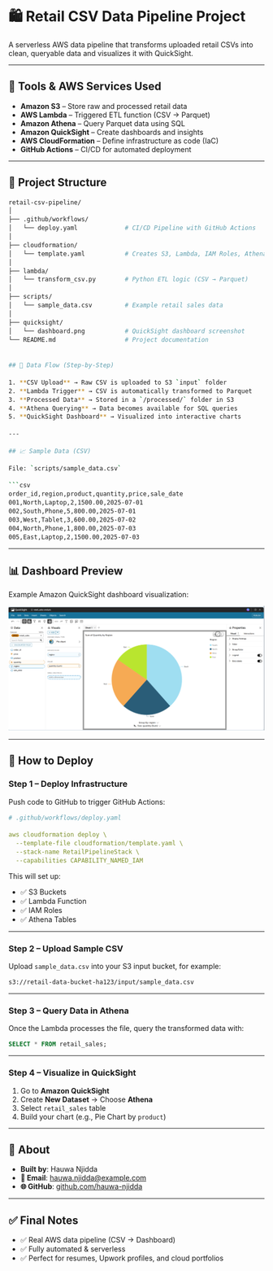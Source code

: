 # 🛍️ Retail CSV Data Pipeline Project

A serverless AWS data pipeline that transforms uploaded retail CSVs into clean, queryable data and visualizes it with QuickSight.

---

## 🧰 Tools & AWS Services Used

- **Amazon S3** – Store raw and processed retail data
- **AWS Lambda** – Triggered ETL function (CSV → Parquet)
- **Amazon Athena** – Query Parquet data using SQL
- **Amazon QuickSight** – Create dashboards and insights
- **AWS CloudFormation** – Define infrastructure as code (IaC)
- **GitHub Actions** – CI/CD for automated deployment

---

## 📁 Project Structure

```bash
retail-csv-pipeline/
│
├── .github/workflows/
│   └── deploy.yaml             # CI/CD Pipeline with GitHub Actions
│
├── cloudformation/
│   └── template.yaml           # Creates S3, Lambda, IAM Roles, Athena
│
├── lambda/
│   └── transform_csv.py        # Python ETL logic (CSV → Parquet)
│
├── scripts/
│   └── sample_data.csv         # Example retail sales data
│
├── quicksight/
│   └── dashboard.png           # QuickSight dashboard screenshot
└── README.md                   # Project documentation


## 🔁 Data Flow (Step-by-Step)

1. **CSV Upload** → Raw CSV is uploaded to S3 `input` folder  
2. **Lambda Trigger** → CSV is automatically transformed to Parquet  
3. **Processed Data** → Stored in a `/processed/` folder in S3  
4. **Athena Querying** → Data becomes available for SQL queries  
5. **QuickSight Dashboard** → Visualized into interactive charts  

---

## 📈 Sample Data (CSV)

File: `scripts/sample_data.csv`

```csv
order_id,region,product,quantity,price,sale_date
001,North,Laptop,2,1500.00,2025-07-01
002,South,Phone,5,800.00,2025-07-01
003,West,Tablet,3,600.00,2025-07-02
004,North,Phone,1,800.00,2025-07-03
005,East,Laptop,2,1500.00,2025-07-03
```

---

## 📊 Dashboard Preview

Example Amazon QuickSight dashboard visualization:

![QuickSight Dashboard](quicksight/dashboard.png)

---

## 🚀 How to Deploy

### Step 1 – Deploy Infrastructure

Push code to GitHub to trigger GitHub Actions:

```yaml
# .github/workflows/deploy.yaml

aws cloudformation deploy \
  --template-file cloudformation/template.yaml \
  --stack-name RetailPipelineStack \
  --capabilities CAPABILITY_NAMED_IAM
```

This will set up:

- ✅ S3 Buckets  
- ✅ Lambda Function  
- ✅ IAM Roles  
- ✅ Athena Tables

---

### Step 2 – Upload Sample CSV

Upload `sample_data.csv` into your S3 input bucket, for example:

```bash
s3://retail-data-bucket-ha123/input/sample_data.csv
```

---

### Step 3 – Query Data in Athena

Once the Lambda processes the file, query the transformed data with:

```sql
SELECT * FROM retail_sales;
```

---

### Step 4 – Visualize in QuickSight

1. Go to **Amazon QuickSight**  
2. Create **New Dataset** → Choose **Athena**  
3. Select `retail_sales` table  
4. Build your chart (e.g., Pie Chart by `product`)

---

## 🙋 About

- **Built by**: Hauwa Njidda  
- **📧 Email**: hauwa.njidda@example.com  
- **🌐 GitHub**: [github.com/hauwa-njidda](https://github.com/hauwa-njidda)

---

## ✅ Final Notes

- ✅ Real AWS data pipeline (CSV → Dashboard)  
- ✅ Fully automated & serverless  
- ✅ Perfect for resumes, Upwork profiles, and cloud portfolios  

